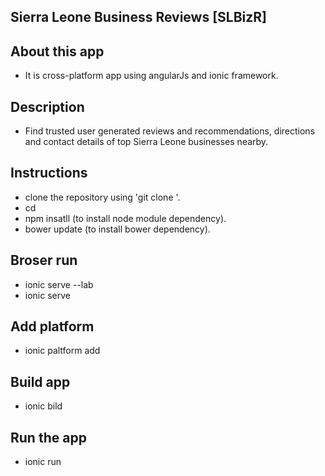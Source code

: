 Sierra Leone Business Reviews [SLBizR]
--------------------------------------

About this app
--------------
 - It is cross-platform app using angularJs and  ionic framework.

Description
-----------
- Find trusted user generated reviews and recommendations, directions and contact details of top Sierra Leone businesses nearby.

Instructions
------------
- clone the repository using 'git clone <reponame>'.
- cd <reponame>
- npm insatll (to install node module dependency).
- bower update (to install bower dependency).


Broser run
----------
- ionic serve --lab
- ionic serve

Add platform
------------
- ionic paltform add <platform name>

Build app
---------
- ionic bild <platform name>

Run the app
-----------
- ionic run <platform name>
